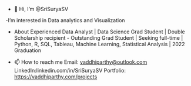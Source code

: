 - 👋 Hi, I’m @SriSuryaSV

-I’m interested in Data analytics and Visualization

- About
Experienced Data Analyst | Data Science Grad Student | 
Double Scholarship recipient - Outstanding Grad Student | Seeking full-time | 
Python, R, SQL, Tableau, Machine Learning, Statistical Analysis | 2022 Graduation

- 📫 How to reach me
Email: vaddhiparthy@outlook.com
LinkedIn:linkedin.com/in/SriSuryaSV
Portfolio: https://vaddhiparthy.com/projects

<!---
SriSuryaSV/SriSuryaSV is a ✨ special ✨ repository because its `README.md` (this file) appears on your GitHub profile.
You can click the Preview link to take a look at your changes.
--->
